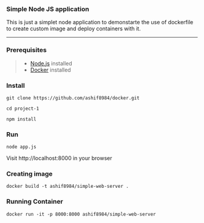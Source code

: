 ### Simple Node JS application

This is just a simplet node application to demonstarte the use of
dockerfile to create custom image and deploy containers with it.

---

### Prerequisites

> - [Node.js](https://nodejs.org/en/download/) installed
> - [Docker](https://www.docker.com/) installed

### Install

```
git clone https://github.com/ashif8984/docker.git
```

```
cd project-1
```

```
npm install
```

### Run

```
node app.js
```

Visit http://localhost:8000 in your browser

### Creating image

```
docker build -t ashif8984/simple-web-server .
```

### Running Container

```
docker run -it -p 8000:8000 ashif8984/simple-web-server
```
